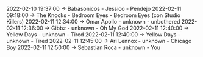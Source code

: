 2022-02-10 19:37:00 -> Babasónicos - Jessico - Pendejo
2022-02-11 09:18:00 -> The Knocks - Bedroom Eyes - Bedroom Eyes (con Studio Killers)
2022-02-11 12:34:00 -> Omar Apollo - unknown - unbothered
2022-02-11 12:36:00 -> Gibbz - unknown - Oh My God
2022-02-11 12:40:00 -> Yellow Days - unknown - Tired
2022-02-11 12:40:00 -> Yellow Days - unknown - Tired
2022-02-11 12:45:00 -> Ari Lennox - unknown - Chicago Boy
2022-02-11 12:50:00 -> Sebastian Roca - unknown - You
